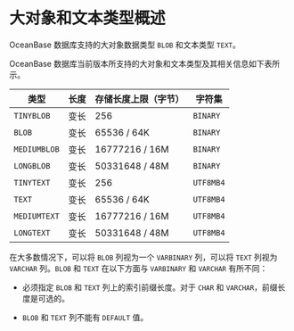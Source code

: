 大对象和文本类型概述 
===============================

OceanBase 数据库支持的大对象数据类型 `BLOB` 和文本类型 `TEXT`。

OceanBase 数据库当前版本所支持的大对象和文本类型及其相关信息如下表所示。


|      类型      | 长度 |   存储长度上限（字节）   |    字符集    |
|--------------|----|----------------|-----------|
| `TINYBLOB`   | 变长 | 256            | `BINARY`  |
| `BLOB`       | 变长 | 65536 / 64K    | `BINARY`  |
| `MEDIUMBLOB` | 变长 | 16777216 / 16M | `BINARY`  |
| `LONGBLOB`   | 变长 | 50331648 / 48M | `BINARY`  |
| `TINYTEXT`   | 变长 | 256            | `UTF8MB4` |
| `TEXT`       | 变长 | 65536 / 64K    | `UTF8MB4` |
| `MEDIUMTEXT` | 变长 | 16777216 / 16M | `UTF8MB4` |
| `LONGTEXT`   | 变长 | 50331648 / 48M | `UTF8MB4` |



在大多数情况下，可以将 `BLOB` 列视为一个 `VARBINARY` 列，可以将 `TEXT` 列视为 `VARCHAR` 列。`BLOB` 和 `TEXT` 在以下方面与 `VARBINARY` 和 `VARCHAR` 有所不同：

* 必须指定 `BLOB` 和 `TEXT` 列上的索引前缀长度。对于 `CHAR` 和 `VARCHAR`，前缀长度是可选的。

  

* `BLOB` 和 `TEXT` 列不能有 `DEFAULT` 值。

  



